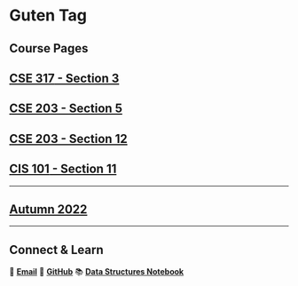 # Guten Tag

## Course Pages
## [**CSE 317** - Section 3](https://mohammadmotiurrahman.github.io/cse317_3)
## [**CSE 203** - Section 5](https://mohammadmotiurrahman.github.io/cse203_5)
## [**CSE 203** - Section 12](https://mohammadmotiurrahman.github.io/cse203_12)
## [**CIS 101** - Section 11](https://mohammadmotiurrahman.github.io/cis101_11)

---

## [**Autumn 2022**](https://mohammadmotiurrahman.github.io/autumn2022)

---

## Connect & Learn
📧 [**Email**](mailto:mohammadmotiurrahman@gmail.com)
📁 [**GitHub**](https://github.com/mohammadmotiurrahman)
📚 [**Data Structures Notebook**](https://colab.research.google.com/drive/1UxLPRVgJe6Cleeqv3b59vl9fHWnk4ar5?usp=sharing)
